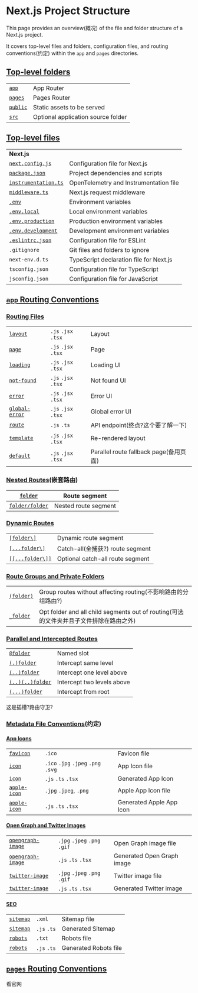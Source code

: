 # Next.js Project Structure

This page provides an overview(概况) of the file and folder structure of a Next.js project. 

It covers top-level files and folders, configuration files, and routing conventions(约定) within the `app` and `pages` directories.

## [Top-level folders](https://nextjs.org/docs/getting-started/project-structure#top-level-folders)

|                                                              |                                    |
| ------------------------------------------------------------ | ---------------------------------- |
| [`app`](https://nextjs.org/docs/app/building-your-application/routing) | App Router                         |
| [`pages`](https://nextjs.org/docs/pages/building-your-application/routing) | Pages Router                       |
| [`public`](https://nextjs.org/docs/app/building-your-application/optimizing/static-assets) | Static assets to be served         |
| [`src`](https://nextjs.org/docs/app/building-your-application/configuring/src-directory) | Optional application source folder |

## [Top-level files](https://nextjs.org/docs/getting-started/project-structure#top-level-files)

|                                                              |                                         |
| ------------------------------------------------------------ | --------------------------------------- |
| **Next.js**                                                  |                                         |
| [`next.config.js`](https://nextjs.org/docs/app/api-reference/next-config-js) | Configuration file for Next.js          |
| [`package.json`](https://nextjs.org/docs/getting-started/installation#manual-installation) | Project dependencies and scripts        |
| [`instrumentation.ts`](https://nextjs.org/docs/app/building-your-application/optimizing/instrumentation) | OpenTelemetry and Instrumentation file  |
| [`middleware.ts`](https://nextjs.org/docs/app/building-your-application/routing/middleware) | Next.js request middleware              |
| [`.env`](https://nextjs.org/docs/app/building-your-application/configuring/environment-variables) | Environment variables                   |
| [`.env.local`](https://nextjs.org/docs/app/building-your-application/configuring/environment-variables) | Local environment variables             |
| [`.env.production`](https://nextjs.org/docs/app/building-your-application/configuring/environment-variables) | Production environment variables        |
| [`.env.development`](https://nextjs.org/docs/app/building-your-application/configuring/environment-variables) | Development environment variables       |
| [`.eslintrc.json`](https://nextjs.org/docs/app/building-your-application/configuring/eslint) | Configuration file for ESLint           |
| `.gitignore`                                                 | Git files and folders to ignore         |
| `next-env.d.ts`                                              | TypeScript declaration file for Next.js |
| `tsconfig.json`                                              | Configuration file for TypeScript       |
| `jsconfig.json`                                              | Configuration file for JavaScript       |

## [`app` Routing Conventions](https://nextjs.org/docs/getting-started/project-structure#app-routing-conventions)

### [Routing Files](https://nextjs.org/docs/getting-started/project-structure#routing-files)

|                                                              |                     |                                        |
| ------------------------------------------------------------ | ------------------- | -------------------------------------- |
| [`layout`](https://nextjs.org/docs/app/api-reference/file-conventions/layout) | `.js` `.jsx` `.tsx` | Layout                                 |
| [`page`](https://nextjs.org/docs/app/api-reference/file-conventions/page) | `.js` `.jsx` `.tsx` | Page                                   |
| [`loading`](https://nextjs.org/docs/app/api-reference/file-conventions/loading) | `.js` `.jsx` `.tsx` | Loading UI                             |
| [`not-found`](https://nextjs.org/docs/app/api-reference/file-conventions/not-found) | `.js` `.jsx` `.tsx` | Not found UI                           |
| [`error`](https://nextjs.org/docs/app/api-reference/file-conventions/error) | `.js` `.jsx` `.tsx` | Error UI                               |
| [`global-error`](https://nextjs.org/docs/app/api-reference/file-conventions/error#global-errorjs) | `.js` `.jsx` `.tsx` | Global error UI                        |
| [`route`](https://nextjs.org/docs/app/api-reference/file-conventions/route) | `.js` `.ts`         | API endpoint(终点?这个要了解一下)      |
| [`template`](https://nextjs.org/docs/app/api-reference/file-conventions/template) | `.js` `.jsx` `.tsx` | Re-rendered layout                     |
| [`default`](https://nextjs.org/docs/app/api-reference/file-conventions/default) | `.js` `.jsx` `.tsx` | Parallel route fallback page(备用页面) |

### [Nested Routes](https://nextjs.org/docs/getting-started/project-structure#nested-routes)(嵌套路由)

| [`folder`](https://nextjs.org/docs/app/building-your-application/routing#route-segments) | Route segment        |
| ------------------------------------------------------------ | -------------------- |
| [`folder/folder`](https://nextjs.org/docs/app/building-your-application/routing#nested-routes) | Nested route segment |

### [Dynamic Routes](https://nextjs.org/docs/getting-started/project-structure#dynamic-routes)

|                                                              |                                  |
| ------------------------------------------------------------ | -------------------------------- |
| [`[folder\]`](https://nextjs.org/docs/app/building-your-application/routing/dynamic-routes#convention) | Dynamic route segment            |
| [`[...folder\]`](https://nextjs.org/docs/app/building-your-application/routing/dynamic-routes#catch-all-segments) | Catch-all(全捕获?) route segment |
| [`[[...folder\]]`](https://nextjs.org/docs/app/building-your-application/routing/dynamic-routes#optional-catch-all-segments) | Optional catch-all route segment |

### [Route Groups and Private Folders](https://nextjs.org/docs/getting-started/project-structure#route-groups-and-private-folders)

|                                                              |                                                              |
| ------------------------------------------------------------ | ------------------------------------------------------------ |
| [`(folder)`](https://nextjs.org/docs/app/building-your-application/routing/route-groups#convention) | Group routes without affecting routing(不影响路由的分组路由?) |
| [`_folder`](https://nextjs.org/docs/app/building-your-application/routing/colocation#private-folders) | Opt folder and all child segments out of routing(可选的文件夹并且子文件排除在路由之外) |

### [Parallel and Intercepted Routes](https://nextjs.org/docs/getting-started/project-structure#parallel-and-intercepted-routes)

|                                                              |                            |
| ------------------------------------------------------------ | -------------------------- |
| [`@folder`](https://nextjs.org/docs/app/building-your-application/routing/parallel-routes#convention) | Named slot                 |
| [`(.)folder`](https://nextjs.org/docs/app/building-your-application/routing/intercepting-routes#convention) | Intercept same level       |
| [`(..)folder`](https://nextjs.org/docs/app/building-your-application/routing/intercepting-routes#convention) | Intercept one level above  |
| [`(..)(..)folder`](https://nextjs.org/docs/app/building-your-application/routing/intercepting-routes#convention) | Intercept two levels above |
| [`(...)folder`](https://nextjs.org/docs/app/building-your-application/routing/intercepting-routes#convention) | Intercept from root        |

这是插槽?路由守卫?

### [Metadata File Conventions](https://nextjs.org/docs/getting-started/project-structure#metadata-file-conventions)(约定)

#### [App Icons](https://nextjs.org/docs/getting-started/project-structure#app-icons)

|                                                              |                                     |                          |
| ------------------------------------------------------------ | ----------------------------------- | ------------------------ |
| [`favicon`](https://nextjs.org/docs/app/api-reference/file-conventions/metadata/app-icons#favicon) | `.ico`                              | Favicon file             |
| [`icon`](https://nextjs.org/docs/app/api-reference/file-conventions/metadata/app-icons#icon) | `.ico` `.jpg` `.jpeg` `.png` `.svg` | App Icon file            |
| [`icon`](https://nextjs.org/docs/app/api-reference/file-conventions/metadata/app-icons#generate-icons-using-code-js-ts-tsx) | `.js` `.ts` `.tsx`                  | Generated App Icon       |
| [`apple-icon`](https://nextjs.org/docs/app/api-reference/file-conventions/metadata/app-icons#apple-icon) | `.jpg` `.jpeg`, `.png`              | Apple App Icon file      |
| [`apple-icon`](https://nextjs.org/docs/app/api-reference/file-conventions/metadata/app-icons#generate-icons-using-code-js-ts-tsx) | `.js` `.ts` `.tsx`                  | Generated Apple App Icon |

#### [Open Graph and Twitter Images](https://nextjs.org/docs/getting-started/project-structure#open-graph-and-twitter-images)

|                                                              |                              |                            |
| ------------------------------------------------------------ | ---------------------------- | -------------------------- |
| [`opengraph-image`](https://nextjs.org/docs/app/api-reference/file-conventions/metadata/opengraph-image#opengraph-image) | `.jpg` `.jpeg` `.png` `.gif` | Open Graph image file      |
| [`opengraph-image`](https://nextjs.org/docs/app/api-reference/file-conventions/metadata/opengraph-image#generate-images-using-code-js-ts-tsx) | `.js` `.ts` `.tsx`           | Generated Open Graph image |
| [`twitter-image`](https://nextjs.org/docs/app/api-reference/file-conventions/metadata/opengraph-image#twitter-image) | `.jpg` `.jpeg` `.png` `.gif` | Twitter image file         |
| [`twitter-image`](https://nextjs.org/docs/app/api-reference/file-conventions/metadata/opengraph-image#generate-images-using-code-js-ts-tsx) | `.js` `.ts` `.tsx`           | Generated Twitter image    |

#### [SEO](https://nextjs.org/docs/getting-started/project-structure#seo)

|                                                              |             |                       |
| ------------------------------------------------------------ | ----------- | --------------------- |
| [`sitemap`](https://nextjs.org/docs/app/api-reference/file-conventions/metadata/sitemap#static-sitemapxml) | `.xml`      | Sitemap file          |
| [`sitemap`](https://nextjs.org/docs/app/api-reference/file-conventions/metadata/sitemap#generate-a-sitemap) | `.js` `.ts` | Generated Sitemap     |
| [`robots`](https://nextjs.org/docs/app/api-reference/file-conventions/metadata/robots#static-robotstxt) | `.txt`      | Robots file           |
| [`robots`](https://nextjs.org/docs/app/api-reference/file-conventions/metadata/robots#generate-a-robots-file) | `.js` `.ts` | Generated Robots file |



## [`pages` Routing Conventions](https://nextjs.org/docs/getting-started/project-structure#pages-routing-conventions)

看官网